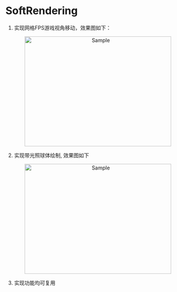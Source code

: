 # SoftRendering
1. 实现网格FPS游戏视角移动，效果图如下：

<p align="center">
	<img src="https://user-images.githubusercontent.com/37433487/77224460-cc9cf800-6ba0-11ea-9ed3-58313828bedc.gif" alt="Sample"  width="400" height="300">
</p>

2. 实现带光照球体绘制, 效果图如下

<p align="center">
	<img src="https://user-images.githubusercontent.com/37433487/77224513-5b117980-6ba1-11ea-8155-e8e3f388906e.gif" alt="Sample"  width="400" height="300">
</p>

3. 实现功能均可复用
